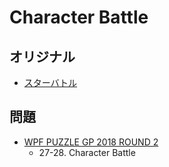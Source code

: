 # Character Battle

## オリジナル
- [スターバトル](starbattle.md)

## 問題
- [WPF PUZZLE GP 2018 ROUND 2](../questions/wpfpgp2018-2.md)
	- 27-28. Character Battle
